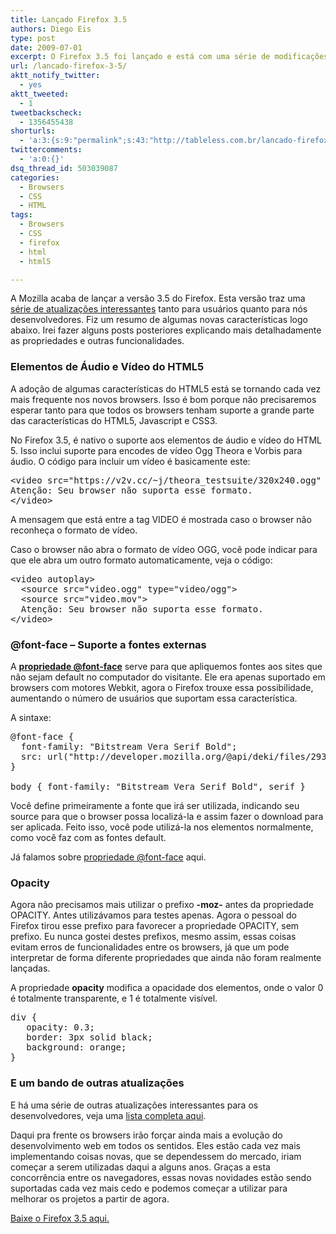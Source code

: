 ```yaml
---
title: Lançado Firefox 3.5
authors: Diego Eis
type: post
date: 2009-07-01
excerpt: O Firefox 3.5 foi lançado e está com uma série de modificações, principalmente atualizações para facilitar o desenvolvimento com HTML e CSS. Baixe, teste e compartilhe!
url: /lancado-firefox-3-5/
aktt_notify_twitter:
  - yes
aktt_tweeted:
  - 1
tweetbackscheck:
  - 1356455438
shorturls:
  - 'a:3:{s:9:"permalink";s:43:"http://tableless.com.br/lancado-firefox-3-5";s:7:"tinyurl";s:26:"http://tinyurl.com/42cvtal";s:4:"isgd";s:19:"http://is.gd/umV7VH";}'
twittercomments:
  - 'a:0:{}'
dsq_thread_id: 503039087
categories:
  - Browsers
  - CSS
  - HTML
tags:
  - Browsers
  - CSS
  - firefox
  - html
  - html5

---
```

A Mozilla acaba de lançar a versão 3.5 do Firefox. Esta versão traz uma [série de atualizações interessantes][1] tanto para usuários quanto para nós desenvolvedores. Fiz um resumo de algumas novas características logo abaixo. Irei fazer alguns posts posteriores explicando mais detalhadamente as propriedades e outras funcionalidades.

### Elementos de Áudio e Vídeo do HTML5

A adoção de algumas características do HTML5 está se tornando cada vez mais frequente nos novos browsers. Isso é bom porque não precisaremos esperar tanto para que todos os browsers tenham suporte a grande parte das características do HTML5, Javascript e CSS3.

No Firefox 3.5, é nativo o suporte aos elementos de áudio e vídeo do HTML 5. Isso inclui suporte para encodes de vídeo Ogg Theora e Vorbis para áudio. O código para incluir um vídeo é basicamente este:

<pre lang="html" line="1">&lt;video src="https://v2v.cc/~j/theora_testsuite/320x240.ogg" autoplay>  
Atenção: Seu browser não suporta esse formato.
&lt;/video>  
</pre>

A mensagem que está entre a tag VIDEO é mostrada caso o browser não reconheça o formato de vídeo.
  
Caso o browser não abra o formato de vídeo OGG, você pode indicar para que ele abra um outro formato automaticamente, veja o código:

<pre lang="html" line="1">&lt;video autoplay>  
  &lt;source src="video.ogg" type="video/ogg">  
  &lt;source src="video.mov">  
  Atenção: Seu browser não suporta esse formato.
&lt;/video> 
</pre>

### @font-face &#8211; Suporte a fontes externas

A **[propriedade @font-face][2]** serve para que apliquemos fontes aos sites que não sejam default no computador do visitante. Ele era apenas suportado em browsers com motores Webkit, agora o Firefox trouxe essa possibilidade, aumentando o número de usuários que suportam essa característica. 

A sintaxe:

<pre lang="css" line="1">@font-face {
  font-family: "Bitstream Vera Serif Bold";
  src: url("http://developer.mozilla.org/@api/deki/files/2934/=VeraSeBd.ttf");
}
    
body { font-family: "Bitstream Vera Serif Bold", serif }
</pre>

Você define primeiramente a fonte que irá ser utilizada, indicando seu source para que o browser possa localizá-la e assim fazer o download para ser aplicada. Feito isso, você pode utilizá-la nos elementos normalmente, como você faz com as fontes default.

Já falamos sobre [propriedade @font-face][2] aqui.

### Opacity

Agora não precisamos mais utilizar o prefixo **-moz-** antes da propriedade OPACITY. Antes utilizávamos para testes apenas. Agora o pessoal do Firefox tirou esse prefixo para favorecer a propriedade OPACITY, sem prefixo. Eu nunca gostei destes prefixos, mesmo assim, essas coisas evitam erros de funcionalidades entre os browsers, já que um pode interpretar de forma diferente propriedades que ainda não foram realmente lançadas. 

A propriedade **opacity** modifica a opacidade dos elementos, onde o valor 0 é totalmente transparente, e 1 é totalmente visível.

<pre lang="css" line="1">div {
   opacity: 0.3;
   border: 3px solid black;
   background: orange;
}
</pre>

### E um bando de outras atualizações

E há uma série de outras atualizações interessantes para os desenvolvedores, veja uma [lista completa aqui][3].

Daqui pra frente os browsers irão forçar ainda mais a evolução do desenvolvimento web em todos os sentidos. Eles estão cada vez mais implementando coisas novas, que se dependessem do mercado, iriam começar a serem utilizadas daqui a alguns anos. Graças a esta concorrência entre os navegadores, essas novas novidades estão sendo suportadas cada vez mais cedo e podemos começar a utilizar para melhorar os projetos a partir de agora. 

[Baixe o Firefox 3.5 aqui.][4]

 [1]: http://www.mozilla.com/en-US/firefox/performance/
 [2]: http://tableless.com.br/font-face
 [3]: https://developer.mozilla.org/En/Firefox_3.5_for_developers
 [4]: http://www.mozilla.com/en-US/firefox/upgrade.html